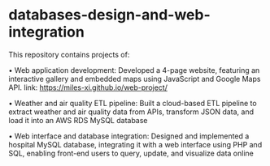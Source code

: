 # databases-design-and-web-integration
This repository contains projects of:

• Web application development:
  Developed a 4-page website, featuring an interactive gallery and embedded maps using JavaScript and Google Maps API. link: https://miles-xi.github.io/web-project/

• Weather and air quality ETL pipeline:
  Built a cloud-based ETL pipeline to extract weather and air quality data from APIs, transform JSON data, and load it into an AWS RDS MySQL database

• Web interface and database integration:
  Designed and implemented a hospital MySQL database, integrating it with a web interface using PHP and SQL, enabling front-end users to query, update, and visualize data online
